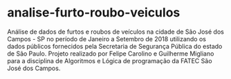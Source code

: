 # analise-furto-roubo-veiculos
Análise de dados de furtos e roubos de veículos na cidade de São José dos Campos - SP no período de Janeiro a Setembro de 2018 utilizando os dados públicos fornecidos pela Secretaria de Segurança Pública do estado de São Paulo.  Projeto realizado por Felipe Carolino e Guilherme Migliano para a disciplina de Algoritmos e Lógica de programação da FATEC São José dos Campos.
